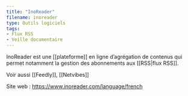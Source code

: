 ```yaml
---
title: "InoReader"
filename: inoreader
type: Outils logiciels
tags:
- Flux RSS
- Veille documentaire
---
```


InoReader est une [[plateforme]] en ligne d’agrégation de contenus qui permet notamment la gestion des abonnements aux [[RSS|flux RSS]].

Voir aussi [[Feedly]], [[Netvibes]]

Site web : <https://www.inoreader.com/language/french>

